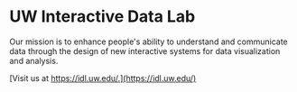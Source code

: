 # UW Interactive Data Lab

Our mission is to enhance people's ability to understand and communicate data through the design of new interactive systems for data visualization and analysis.

[Visit us at https://idl.uw.edu/.](https://idl.uw.edu/)
